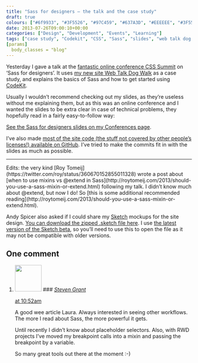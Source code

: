 ```yaml
---
title: "Sass for designers — the talk and the case study"
draft: true
colours: ["#6f9933", "#3F5526", "#97C459", "#637A3D", "#EEEEEE", "#3F5526", "#637A3D"]
date: 2013-07-26T09:00:10+00:00
categories: ["Design", "Development", "Events", "Learning"]
tags: ["case study", "Codekit", "CSS", "Sass", "slides", "web talk dog walk"]
[params]
  body_classes = "blog"
---
```


Yesterday I gave a talk at the [fantastic online conference CSS Summit](http://environmentsforhumans.com/2013/css-summit/) on ‘Sass for designers’. It uses [my new site Web Talk Dog Walk](http://webtalkdogwalk.in/brighton/) as a case study, and explains the basics of Sass and how to get started using [CodeKit](http://incident57.com/codekit/).

Usually I wouldn’t recommend checking out my slides, as they’re useless without me explaining them, but as this was an online conference and I wanted the slides to be extra clear in case of technical problems, they hopefully read in a fairly easy-to-follow way:

[See the Sass for designers slides on my Conferences page](/conferences/#post-3873).

I’ve also made [most of the site code (the stuff not covered by other people’s licenses!) available on GitHub](https://github.com/laurakalbag/webtalkdogwalk). I’ve tried to make the commits fit in with the slides as much as possible.

<hr/>
Edits: the very kind [Roy Tomeij](https://twitter.com/roy/status/360670152855011328) wrote a post about [when to use mixins vs @extend in Sass](http://roytomeij.com/2013/should-you-use-a-sass-mixin-or-extend.html) following my talk. I didn’t know much about @extend, but now I do! So [this is some additional recommended reading](http://roytomeij.com/2013/should-you-use-a-sass-mixin-or-extend.html).

Andy Spicer also asked if I could share my [Sketch](http://www.bohemiancoding.com/sketch/) mockups for the site design. [You can download the zipped .sketch file here](https://www.dropbox.com/s/13tfiy8xzworplz/Web%20talk%20dog%20walk%20mockup.zip). I use [the latest version of the Sketch beta](http://www.bohemiancoding.com/sketch/beta/), so you’ll need to use this to open the file as it may not be compatible with older versions.

## One comment

<ol class="commentlist">
	<li class="comment even thread-even depth-1" id="li-comment-566">
			<div class="comment-author vcard">
			<img alt='' src='https://secure.gravatar.com/avatar/32f64168571caa3020b81676974a70f0?s=72&amp;d=mm&amp;r=g' srcset='https://secure.gravatar.com/avatar/32f64168571caa3020b81676974a70f0?s=144&amp;d=mm&amp;r=g 2x' class='avatar avatar-72 photo' height='72' width='72' />
### <cite class="fn"><a href='http://digitalevangelist.net' rel='external nofollow' class='url'>Steven Grant</a></cite>
		</div>
		<aside class="comment-meta commentmetadata"><p><a href="#comment-566"><time datetime="2013-07-26T10:52:30+00:00" pubdate class="published">
		 at <span class="hours">10:52am</span></time></a></p>
	</aside>
	<div class="comment-entry">
		A good wee article Laura. Always interested in seeing other workflows. The more I read about Sass, the more powerful it gets. 

Until recently I didn’t know about placeholder selectors. Also, with RWD projects I’ve moved my breakpoint calls into a mixin and passing the breakpoint by a variable.

So many great tools out there at the moment :-)
	</div>
</li>
</ol>
